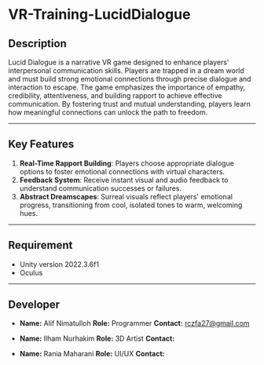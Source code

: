 # VR-Training-LucidDialogue

## Description

Lucid Dialogue is a narrative VR game designed to enhance players' interpersonal communication skills. Players are trapped in a dream world and must build strong emotional connections through precise dialogue and interaction to escape. The game emphasizes the importance of empathy, credibility, attentiveness, and building rapport to achieve effective communication. By fostering trust and mutual understanding, players learn how meaningful connections can unlock the path to freedom.

---

## Key Features

1. **Real-Time Rapport Building**: Players choose appropriate dialogue options to foster emotional connections with virtual characters.
2. **Feedback System**: Receive instant visual and audio feedback to understand communication successes or failures.
3. **Abstract Dreamscapes**: Surreal visuals reflect players' emotional progress, transitioning from cool, isolated tones to warm, welcoming hues.


---

## Requirement

- Unity version 2022.3.6f1
- Oculus

---

## Developer

- **Name:** Alif Nimatulloh
  **Role:** Programmer
  **Contact:** rczfa27@gmail.com

- **Name:** Ilham Nurhakim
  **Role:** 3D Artist
  **Contact:** 

- **Name:** Rania Maharani
  **Role:** UI/UX
  **Contact:** 
